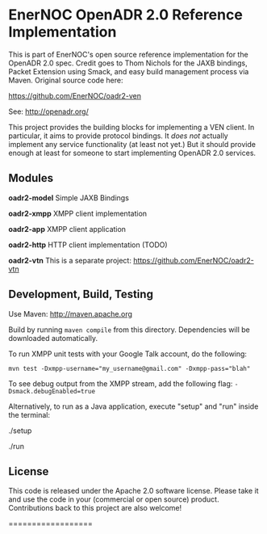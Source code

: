 # EnerNOC OpenADR 2.0 Reference Implementation #

This is part of EnerNOC's open source reference implementation for the OpenADR 2.0 spec. Credit goes to Thom Nichols for the JAXB bindings,
Packet Extension using Smack, and easy build management process via Maven. Original source code here:

https://github.com/EnerNOC/oadr2-ven

See: http://openadr.org/

This project provides the building blocks for implementing a VEN client.  In particular,
it aims to provide protocol bindings.  It *does not* actually implement any service 
functionality (at least not yet.)  But it should provide enough at least for someone to 
start implementing OpenADR 2.0 services. 

## Modules ##

**oadr2-model** Simple JAXB Bindings

**oadr2-xmpp** XMPP client implementation

**oadr2-app** XMPP client application

**oadr2-http** HTTP client implementation (TODO)

**oadr2-vtn** This is a separate project: https://github.com/EnerNOC/oadr2-vtn


## Development, Build, Testing ##

Use Maven: http://maven.apache.org

Build by running `maven compile` from this directory.  Dependencies will be downloaded automatically.  

To run XMPP unit tests with your Google Talk account, do the following:

    mvn test -Dxmpp-username="my_username@gmail.com" -Dxmpp-pass="blah"

To see debug output from the XMPP stream, add the following flag:
`-Dsmack.debugEnabled=true`


Alternatively, to run as a Java application, execute "setup" and "run" inside the terminal:

   ./setup
   
   ./run


## License ##

This code is released under the Apache 2.0 software license. Please take it and use the code in your (commercial or open source) product. Contributions back to this project are also welcome!

==================
